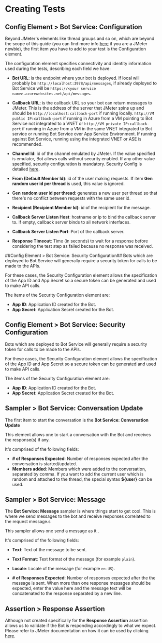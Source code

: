 # Creating Tests
## Config Element > Bot Service: Configuration
Beyond JMeter's elements like thread groups and so on, which are beyond the scope of this guide (you can find more info [here](https://jmeter.apache.org/usermanual/get-started.html) if you are a JMeter newbie), the first item you have to add to your test is the Configuration element. 

The configuration element specifies connectivity and identity information used during the tests, describing each field we have:

* **Bot URL**: is the endpoint where your bot is deployed. If local will probably be `http://localhost:3978/api/messages`, if already deployed to Bot Service will be `https://<your service name>.azurewebsites.net/api/messages`.

* **Callback URL**: is the callback URL so your bot can return messages to JMeter. This is the address of the server that JMeter spins up and should be `http://localhost:callback-port` if running locally. `http://VM public IP:callback-port` if running in Azure from a VM pointing to Bot Service not integrated to a VNET or `http://VM private IP:callback-port` if running in Azure from a VM in the same VNET integrated to Bot service or running Bot Service over App Service Environment. If running against Bot Service, running using the integrated VNET or ASE is recommended. 

* **Channel Id**: id of the channel emulated by JMeter. If the value specified is emulator, Bot allows calls without security enabled. If any other value specified, security configuration is mandatory. Security Config is detailed [here](#security).

* **From (Default Member Id)**: id of the user making requests. If item **Gen random user id per thread** is used, this value is ignored.

* **Gen random user id per thread**: generates a new user per thread so that there's no conflict between requests with the same user id.

* **Recipient (Recipient Member Id)**: id of the recipient for the message.

* **Callback Server Listen Host**: hostname or ip to bind the callback server to. If empty, callback server binds to all network interfaces.

* **Callback Server Listen Port**: Port of the callback server.

* **Response Timeout**: Time (in seconds) to wait for a response before considering the test step as failed because no response was received.


##Config Element > Bot Service: Security Configuration##
Bots which are deployed to Bot Service will generally require a security token for calls to be made to the APIs.

For these cases, the Security Configuration element allows the specification of the App ID and App Secret so a secure token can be generated and used to make API calls. 

The items of the Security Configuration element are:

* **App ID**: Application ID created for the Bot.
* **App Secret**: Application Secret created for the Bot.


## Config Element > Bot Service: Security Configuration
Bots which are deployed to Bot Service will generally require a security token for calls to be made to the APIs.

For these cases, the Security Configuration element allows the specification of the App ID and App Secret so a secure token can be generated and used to make API calls. 

The items of the Security Configuration element are:

* **App ID**: Application ID created for the Bot.
* **App Secret**: Application Secret created for the Bot.


## Sampler > Bot Service: Conversation Update
The first item to start the conversation is the **Bot Service: Conversation Update**

This element allows one to start a conversation with the Bot and receives the response(s) if any.

It's comprised of the following fields:

* **# of Responses Expected**: Number of responses expected after the conversation is started/updated.
* **Members added**: Members which were added to the conversation, separated by comma. If you want to add the current user which is random and attached to the thread, the special syntax **${user}** can be used.


## Sampler > Bot Service: Message
The **Bot Service: Message** sampler is where things start to get cool. This is where we send messages to the bot and receive responses correlated to the request message.s

This sampler allows one send a message as it .

It's comprised of the following fields:

* **Text**: Text of the message to be sent.

* **Text Format**: Text format of the message (for example `plain`).

* **Locale**: Locale of the message (for example `en-US`).

* **# of Responses Expected**: Number of responses expected after the the message is sent. When more than one response messages should be expected, enter the value here and the message text will be concatenated to the response separated by a new line.


## Assertion > Response Assertion
Although not created specifically for the **Response Assertion** assertion allows us to validate if the Bot is responding accordingly to what we expect. Please refer to JMeter documentation on how it can be used by clicking [here](https://jmeter.apache.org/usermanual/component_reference.html#Response_Assertion).
